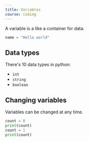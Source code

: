 ```yaml
---
title: Variables
course: coding
---
```


A variable is a like a container for data.

```python
name = "Hello world"
```

## Data types
There's 10 data types in python:
- `int`
- `string`
- `boolean`

## Changing variables
Variables can be changed at any time.


```python
count = 0
print(count)
count = 1
print(count)
```

